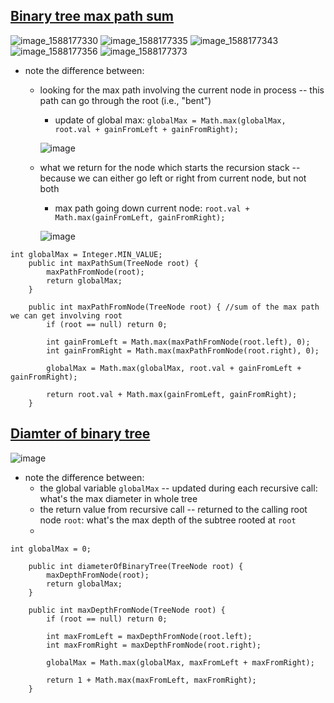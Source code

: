 ## [Binary tree max path sum](https://leetcode.com/problems/binary-tree-maximum-path-sum/)

![image_1588177330](https://user-images.githubusercontent.com/77217430/215255691-06046546-55be-412a-a97a-dc5ad9be7932.png)
![image_1588177335](https://user-images.githubusercontent.com/77217430/215255694-5d205dc2-52fb-4e4e-be7f-beac1b90c8db.png)
![image_1588177343](https://user-images.githubusercontent.com/77217430/215255699-8005df8f-08fc-40e3-a1ed-dbf0194ad9d1.png)
![image_1588177356](https://user-images.githubusercontent.com/77217430/215255700-5be3d79a-a3e0-4d2c-bb57-6cf5f47f41de.png)
![image_1588177373](https://user-images.githubusercontent.com/77217430/215255704-ab83847d-d08e-4c60-8ab6-bcf5c8f970f5.png)

- note the difference between:
  - looking for the max path involving the current node in process -- this path can go through the root (i.e., "bent")
    - update of global max: ```globalMax = Math.max(globalMax, root.val + gainFromLeft + gainFromRight);```
    
    ![image](https://user-images.githubusercontent.com/77217430/215256675-7306b3c0-c0b4-4e70-bd96-26d5030d3bec.png)

  - what we return for the node which starts the recursion stack -- because we can either go left or right from current node, but not both
    - max path going down current node: ```root.val + Math.max(gainFromLeft, gainFromRight);```
     
    ![image](https://user-images.githubusercontent.com/77217430/215256701-e5d88db3-c36c-4586-8e59-fe427364c44d.png)

```
int globalMax = Integer.MIN_VALUE;
    public int maxPathSum(TreeNode root) {
        maxPathFromNode(root);
        return globalMax;
    }
    
    public int maxPathFromNode(TreeNode root) { //sum of the max path we can get involving root
        if (root == null) return 0;
        
        int gainFromLeft = Math.max(maxPathFromNode(root.left), 0);
        int gainFromRight = Math.max(maxPathFromNode(root.right), 0);
        
        globalMax = Math.max(globalMax, root.val + gainFromLeft + gainFromRight);
        
        return root.val + Math.max(gainFromLeft, gainFromRight);
    }
```

## [Diamter of binary tree](https://leetcode.com/problems/diameter-of-binary-tree/)

![image](https://user-images.githubusercontent.com/77217430/215257188-efd85cf9-ba46-4510-89c7-968a2b44b534.png)

- note the difference between:
  - the global variable ```globalMax``` -- updated during each recursive call: what's the max diameter in whole tree
  - the return value from recursive call -- returned to the calling root node ```root```: what's the max depth of the subtree rooted at ```root```
  - 
```
int globalMax = 0;
    
    public int diameterOfBinaryTree(TreeNode root) {
        maxDepthFromNode(root);
        return globalMax; 
    }
    
    public int maxDepthFromNode(TreeNode root) {
        if (root == null) return 0;
        
        int maxFromLeft = maxDepthFromNode(root.left);
        int maxFromRight = maxDepthFromNode(root.right);
        
        globalMax = Math.max(globalMax, maxFromLeft + maxFromRight);
        
        return 1 + Math.max(maxFromLeft, maxFromRight);
    }

```
